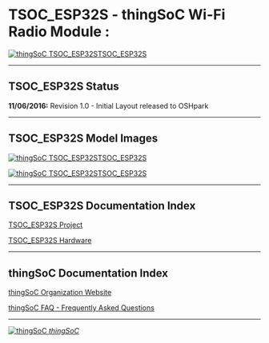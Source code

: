 # TSOC_ESP32S - thingSoC Wi-Fi Radio Module :


[![thingSoC TSOC_ESP32S](https://raw.githubusercontent.com/thingSoC/TSOC_ESP32S/master/TSOC_ESP32S/images/product/TSOC_ESP32S_top_pop.png?raw=true)TSOC_ESP32S](https://github.com/thingSoC/TSOC_ESP32S)

---------------------------------------

## TSOC_ESP32S Status <a name="TSOC_ESP32S_status"/>

**11/06/2016:** 
Revision 1.0 - Initial Layout released to OSHpark

---------------------------------------
## TSOC_ESP32S Model Images


[![thingSoC TSOC_ESP32S](https://raw.githubusercontent.com/thingSoC/TSOC_ESP32S/master/TSOC_ESP32S/images/TSOC_ESP32S_top.png?raw=true)TSOC_ESP32S](https://github.com/thingSoC/TSOC_ESP32S)


[![thingSoC TSOC_ESP32S](https://raw.githubusercontent.com/thingSoC/TSOC_ESP32S/master/TSOC_ESP32S/images/TSOC_ESP32S_bot.png?raw=true)TSOC_ESP32S](https://github.com/thingSoC/TSOC_ESP32S)


---------------------------------------

## TSOC_ESP32S Documentation Index <a name="TSOC_ESP32S_documentation_index"/>

[TSOC_ESP32S Project](http://thingsoc.github.io/projects/TSOC_ESP32S.html)

[TSOC_ESP32S Hardware](https://github.com/thingSoC/TSOC_ESP32S/tree/master/TSOC_ESP32S/hardware)


---------------------------------------

## thingSoC Documentation Index <a name="thingSoC_documentation_index"/>

[thingSoC Organization Website](http://thingSoC.github.io)

[thingSoC FAQ - Frequently Asked Questions](http://thingsoc.github.io/support/faq.html)

---------------------------------------

[![thingSoC](http://thingsoc.github.io/img/projects/thingSoC/thingSoC_thumb.png?raw=true) 
*thingSoC*](http://thingsoc.github.io)
